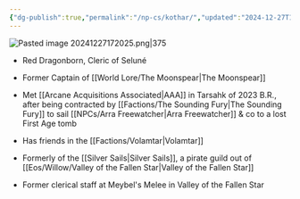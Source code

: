 ```yaml
---
{"dg-publish":true,"permalink":"/np-cs/kothar/","updated":"2024-12-27T17:20:46.121-06:00"}
---
```


![Pasted image 20241227172025.png|375](/img/user/Images/Pasted%20image%2020241227172025.png)
- Red Dragonborn, Cleric of Seluné
- Former Captain of [[World Lore/The Moonspear\|The Moonspear]]
- Met [[Arcane Acquisitions Associated\|AAA]] in Tarsahk of 2023 B.R., after being contracted by [[Factions/The Sounding Fury\|The Sounding Fury]] to sail [[NPCs/Arra Freewatcher\|Arra Freewatcher]] & co to a lost First Age tomb
- Has friends in the [[Factions/Volamtar\|Volamtar]]

- Formerly of the [[Silver Sails\|Silver Sails]], a pirate guild out of [[Eos/Willow/Valley of the Fallen Star\|Valley of the Fallen Star]]
- Former clerical staff at Meybel's Melee in Valley of the Fallen Star
